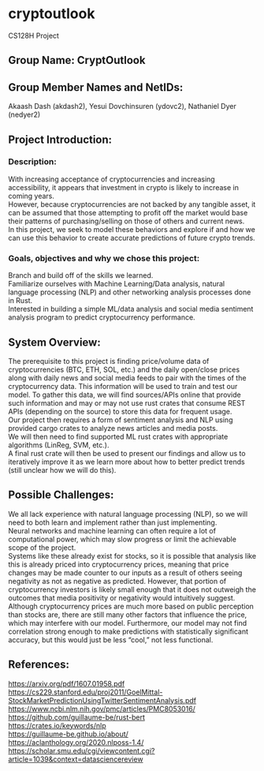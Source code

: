 # cryptoutlook
CS128H Project

## Group Name: CryptOutlook  
## Group Member Names and NetIDs:  
Akaash Dash (akdash2), Yesui Dovchinsuren (ydovc2), Nathaniel Dyer (nedyer2)

## Project Introduction:  
### Description:  
With increasing acceptance of cryptocurrencies and increasing accessibility, it appears that investment in crypto is likely to increase in coming years.  
However, because cryptocurrencies are not backed by any tangible asset, it can be assumed that those attempting to profit off the market would base their patterns of purchasing/selling on those of others and current news.  
In this project, we seek to model these behaviors and explore if and how we can use this behavior to create accurate predictions of future crypto trends.  
### Goals, objectives and why we chose this project:  
Branch and build off of the skills we learned.  
Familiarize ourselves with Machine Learning/Data analysis, natural language processing (NLP) and other networking analysis processes done in Rust.  
Interested in building a simple ML/data analysis and social media sentiment analysis program to predict cryptocurrency performance.  
## System Overview:  
The prerequisite to this project is finding price/volume data of cryptocurrencies (BTC, ETH, SOL, etc.) and the daily open/close prices along with daily news and social media feeds to pair with the times of the cryptocurrency data. This information will be used to train and test our model. To gather this data, we will find sources/APIs online that provide such information and may or may not use rust crates that consume REST APIs (depending on the source) to store this data for frequent usage.  
Our project then requires a form of sentiment analysis and NLP using provided cargo crates to analyze news articles and media posts.  
We will then need to find supported ML rust crates with appropriate algorithms (LinReg, SVM, etc.).  
A final rust crate will then be used to present our findings and allow us to iteratively improve it as we learn more about how to better predict trends (still unclear how we will do this).  
## Possible Challenges:  
We all lack experience with natural language processing (NLP), so we will need to both learn and implement rather than just implementing.  
Neural networks and machine learning can often require a lot of computational power, which may slow progress or limit the achievable scope of the project.  
Systems like these already exist for stocks, so it is possible that analysis like this is already priced into cryptocurrency prices, meaning that price changes may be made counter to our inputs as a result of others seeing negativity as not as negative as predicted. However, that portion of cryptocurrency investors is likely small enough that it does not outweigh the outcomes that media positivity or negativity would intuitively suggest.  
Although cryptocurrency prices are much more based on public perception than stocks are, there are still many other factors that influence the price, which may interfere with our model. Furthermore, our model may not find correlation strong enough to make predictions with statistically significant accuracy, but this would just be less “cool,” not less functional.  

## References:  
https://arxiv.org/pdf/1607.01958.pdf  
https://cs229.stanford.edu/proj2011/GoelMittal-StockMarketPredictionUsingTwitterSentimentAnalysis.pdf  
https://www.ncbi.nlm.nih.gov/pmc/articles/PMC8053016/  
https://github.com/guillaume-be/rust-bert  
https://crates.io/keywords/nlp  
https://guillaume-be.github.io/about/  
https://aclanthology.org/2020.nlposs-1.4/  
https://scholar.smu.edu/cgi/viewcontent.cgi?article=1039&context=datasciencereview  
